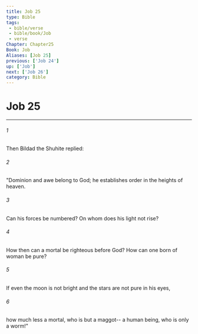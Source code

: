 ```yaml
---
title: Job 25
type: Bible
tags:
 - bible/verse
 - bible/book/Job
 - verse
Chapter: Chapter25
Book: Job
Aliases: [Job 25]
previous: ['Job 24']
up: ['Job']
next: ['Job 26']
category: Bible
---
```

# Job 25

***


###### 1 
Then Bildad the Shuhite replied: 

###### 2 
"Dominion and awe belong to God; he establishes order in the heights of heaven. 

###### 3 
Can his forces be numbered? On whom does his light not rise? 

###### 4 
How then can a mortal be righteous before God? How can one born of woman be pure? 

###### 5 
If even the moon is not bright and the stars are not pure in his eyes, 

###### 6 
how much less a mortal, who is but a maggot-- a human being, who is only a worm!" 
